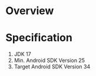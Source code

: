 # Overview

# Specification
1. JDK 17
2. Min. Android SDK Version 25
3. Target Android SDK Version 34
